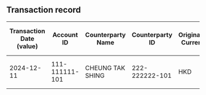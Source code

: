 ## Transaction record
| Transaction Date (value) | Account ID | Counterparty Name | Counterparty ID | Originating Currency | Originating Amount | Debit Credit Indicator | Beneficiary Bank Raw | Originator Bank Raw | Beneficiary Name | Originator Account Number | Transaction Type Source | Transaction Code Description | Sending Bank Account Number | Sending Bank Address | Converted Amount | Fraud payment |
| --- | --- | --- | --- | --- | --- | --- | --- | --- | --- | --- | --- | --- | --- | --- | --- | --- |
| 2024-12-11 | 111-111111-101 | CHEUNG TAK SHING | 222-222222-101 | HKD | 46000 | C | NaN | NaN | CHAN, TAIMAN | 222-222222-101 | CUTF | ATM TRANSFER UNRELATED DEPOSIT | NaN | NaN | 46000 | 2 |